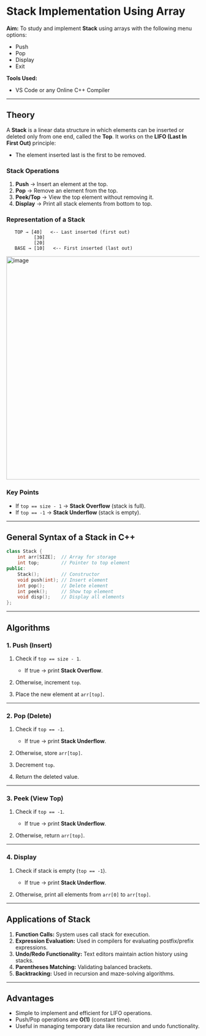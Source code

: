 # Stack Implementation Using Array

**Aim:**
To study and implement **Stack** using arrays with the following menu options:

* Push
* Pop
* Display
* Exit

**Tools Used:**

* VS Code or any Online C++ Compiler

---

## Theory

A **Stack** is a linear data structure in which elements can be inserted or deleted only from one end, called the **Top**.
It works on the **LIFO (Last In First Out)** principle:

* The element inserted last is the first to be removed.

### Stack Operations

1. **Push** → Insert an element at the top.
2. **Pop** → Remove an element from the top.
3. **Peek/Top** → View the top element without removing it.
4. **Display** → Print all stack elements from bottom to top.

### Representation of a Stack

```
   TOP → [40]   <-- Last inserted (first out)
          [30]
          [20]
   BASE → [10]   <-- First inserted (last out)
```
<img width="1152" height="582" alt="image" src="https://github.com/user-attachments/assets/4e5fc79f-6c22-4c78-8091-0109a4c62f0a" />


### Key Points

* If `top == size - 1` → **Stack Overflow** (stack is full).
* If `top == -1` → **Stack Underflow** (stack is empty).

---

## General Syntax of a Stack in C++

```cpp
class Stack {
    int arr[SIZE];  // Array for storage
    int top;        // Pointer to top element
public:
    Stack();        // Constructor
    void push(int); // Insert element
    int pop();      // Delete element
    int peek();     // Show top element
    void disp();    // Display all elements
};
```

---

## Algorithms

### 1. Push (Insert)

1. Check if `top == size - 1`.

   * If true → print **Stack Overflow**.
2. Otherwise, increment `top`.
3. Place the new element at `arr[top]`.

---

### 2. Pop (Delete)

1. Check if `top == -1`.

   * If true → print **Stack Underflow**.
2. Otherwise, store `arr[top]`.
3. Decrement `top`.
4. Return the deleted value.

---

### 3. Peek (View Top)

1. Check if `top == -1`.

   * If true → print **Stack Underflow**.
2. Otherwise, return `arr[top]`.

---

### 4. Display

1. Check if stack is empty (`top == -1`).

   * If true → print **Stack Underflow**.
2. Otherwise, print all elements from `arr[0]` to `arr[top]`.

---

## Applications of Stack

1. **Function Calls:** System uses call stack for execution.
2. **Expression Evaluation:** Used in compilers for evaluating postfix/prefix expressions.
3. **Undo/Redo Functionality:** Text editors maintain action history using stacks.
4. **Parentheses Matching:** Validating balanced brackets.
5. **Backtracking:** Used in recursion and maze-solving algorithms.

---

## Advantages

* Simple to implement and efficient for LIFO operations.
* Push/Pop operations are **O(1)** (constant time).
* Useful in managing temporary data like recursion and undo functionality.
